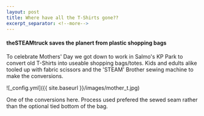 ```yaml
---
layout: post
title: Where have all the T-Shirts gone??
excerpt_separator: <!--more-->
---
```


#### theSTEAMtruck saves the planert from plastic shopping bags

To celebrate Mothers' Day we got down to work in Salmo's KP Park to convert old T-Shirts into useable shopping bags/totes.
Kids and edults alike tooled up with fabric scissors and the 'STEAM' Brother sewing machine to make the conversions.

![_config.yml]({{ site.baseurl }}/images/mother_t.jpg)

One of the conversions here.
Process used prefered the sewed seam rather than the optional tied bottom of the bag.
